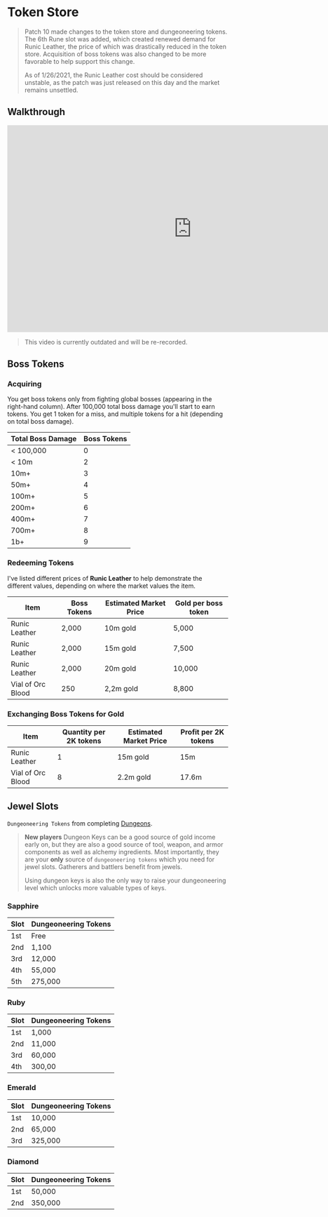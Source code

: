 # Token Store

> Patch 10 made changes to the token store and dungeoneering tokens. The 6th Rune slot was added, which created renewed demand for Runic Leather, the price of which was drastically reduced in the token store. Acquisition of boss tokens was also changed to be more favorable to help support this change.
>
> As of 1/26/2021, the Runic Leather cost should be considered unstable, as the patch was just released on this day and the market remains unsettled.

## Walkthrough

<iframe width="840" height="472" src="https://www.youtube.com/embed/JvlgmSEKuYQ" title="YouTube video player" frameborder="0" allow="accelerometer; autoplay; clipboard-write; encrypted-media; gyroscope; picture-in-picture" allowfullscreen></iframe>

> This video is currently outdated and will be re-recorded.

## Boss Tokens

### Acquiring

You get boss tokens only from fighting global bosses (appearing in the right-hand column). After 100,000 total boss damage you'll start to earn tokens. You get 1 token for a miss, and multiple tokens for a hit (depending on total boss damage).

| Total Boss Damage | Boss Tokens
| ----------------- | -----------
| < 100,000 | 0
| < 10m | 2
| 10m+ | 3
| 50m+ | 4
| 100m+ | 5
| 200m+ | 6
| 400m+ | 7
| 700m+ | 8
| 1b+ | 9

### Redeeming Tokens

I've listed different prices of **Runic Leather** to help demonstrate the different values, depending on where the market values the item.

| Item | Boss Tokens | Estimated Market Price | Gold per boss token
| ---- | ----------- | ---------------------- | --------------------
| Runic Leather | 2,000 | 10m gold | 5,000
| Runic Leather | 2,000 | 15m gold | 7,500
| Runic Leather | 2,000 | 20m gold | 10,000
| Vial of Orc Blood | 250 | 2,2m gold | 8,800


### Exchanging Boss Tokens for Gold

| Item | Quantity per 2K tokens | Estimated Market Price | Profit per 2K tokens
| ---- | ----------- | ---------------------- | --------------------
| Runic Leather | 1 | 15m gold | 15m
| Vial of Orc Blood | 8 | 2.2m gold | 17.6m


## Jewel Slots

`Dungeoneering Tokens` from completing [Dungeons](#dungeons.md).

> **New players** Dungeon Keys can be a good source of gold income early on, but they are also a good source of tool, weapon, and armor components as well as alchemy ingredients. Most importantly, they are your **only** source of `dungeoneering tokens` which you need for jewel slots. Gatherers and battlers benefit from jewels.
>
> Using dungeon keys is also the only way to raise your dungeoneering level which unlocks more valuable types of keys.

### Sapphire

| Slot |  Dungeoneering Tokens
| --- | ----
| 1st | Free
| 2nd | 1,100
| 3rd | 12,000
| 4th | 55,000
| 5th | 275,000

### Ruby

| Slot |  Dungeoneering Tokens
| --- | ----
| 1st | 1,000
| 2nd | 11,000
| 3rd | 60,000
| 4th | 300,00

### Emerald

| Slot |  Dungeoneering Tokens
| --- | ----
| 1st | 10,000
| 2nd | 65,000
| 3rd | 325,000

### Diamond

| Slot |  Dungeoneering Tokens
| --- | ----
| 1st | 50,000
| 2nd | 350,000
